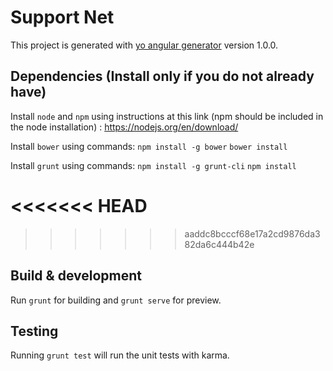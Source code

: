 # Support Net

This project is generated with [yo angular generator](https://github.com/yeoman/generator-angular)
version 1.0.0.

## Dependencies (Install only if you do not already have)

Install `node` and `npm` using instructions at this link (npm should be included in the node installation) : https://nodejs.org/en/download/

Install `bower` using commands:
`npm install -g bower`
`bower install`

Install `grunt` using commands:
`npm install -g grunt-cli`
`npm install`

<<<<<<< HEAD
=======

>>>>>>> aaddc8bcccf68e17a2cd9876da382da6c444b42e
## Build & development

Run `grunt` for building and `grunt serve` for preview.

## Testing

Running `grunt test` will run the unit tests with karma.
